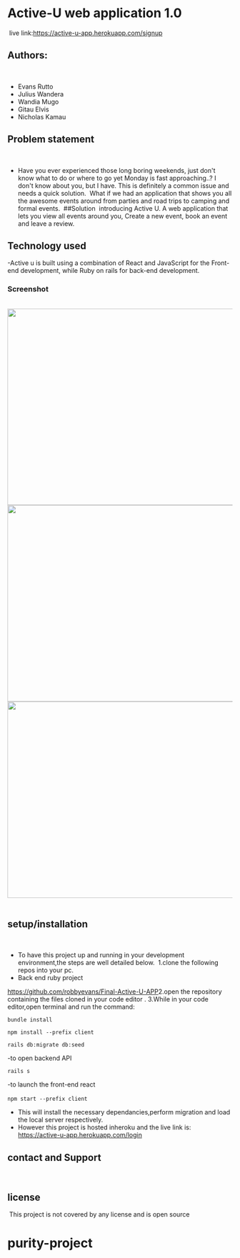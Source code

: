 # Active-U web application 1.0

​
live link:https://active-u-app.herokuapp.com/signup
​

## Authors:

​

- Evans Rutto
- Julius Wandera
- Wandia Mugo
- Gitau Elvis
- Nicholas Kamau
  ​
  ​

## Problem statement

​

- Have you ever experienced those long boring weekends, just don't know what to do or where to go yet Monday is fast approaching..? I don't know about you, but I have. This is definitely a common issue and needs a quick solution.
  ​
  What if we had an application that shows you all the awesome events around from parties and road trips to camping and formal events.
  ​
  ##Solution
  ​
  introducing Active U. A web application that lets you view all events around you, Create a new event, book an event and leave a review.

## Technology used

-Active u is built using a combination of React and JavaScript for the Front-end development, while Ruby on rails for back-end development.
​
​

### Screenshot

​
<img src="./client/public/login.png" width="900px" height="440px">
<img src="./client/public/signup.png" width="900px" height="440px">
<img src="./client/public/home-page.png" width="900px" height="440px">
​
​

## setup/installation

​

- To have this project up and running in your development environment,the steps are well detailed below.
  ​
  1.clone the following repos into your pc.
  ​
- Back end ruby project
  ​

https://github.com/robbyevans/Final-Active-U-APP
​
2.open the repository containing the files cloned in your code editor .
​
3.While in your code editor,open terminal and run the command:

```bundle install```

```npm install --prefix client```

```rails db:migrate db:seed```

-to open backend API

```rails s```

-to launch the front-end react

 ```npm start --prefix client```
​
​
- This will install the necessary dependancies,perform migration and load the local server respectively.
​
- However this project is hosted inheroku and the live link is:
https://active-u-app.herokuapp.com/login
​
​
## contact and Support
​
## license
​
This project is not covered by any license and is open source
# purity-project
